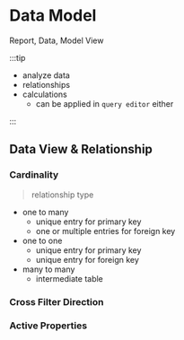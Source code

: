 # Data Model

Report, Data, Model View

:::tip

- analyze data
- relationships
- calculations
  - can be applied in `query editor` either

:::

## Data View & Relationship

### Cardinality

> relationship type

- one to many
  - unique entry for primary key
  - one or multiple entries for foreign key
- one to one
  - unique entry for primary key
  - unique entry for foreign key
- many to many
  - intermediate table

### Cross Filter Direction

### Active Properties
